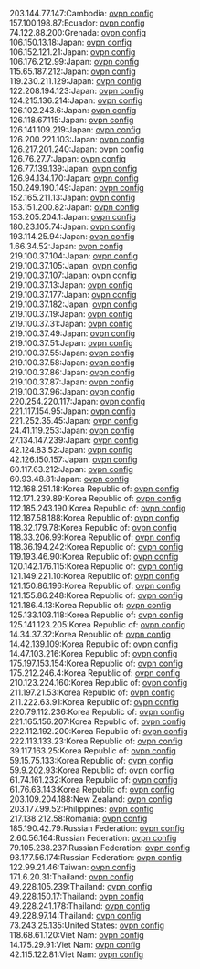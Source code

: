 203.144.77.147:Cambodia: [ovpn config](vpn/203_144_77_147.ovpn)  
157.100.198.87:Ecuador: [ovpn config](vpn/157_100_198_87.ovpn)  
74.122.88.200:Grenada: [ovpn config](vpn/74_122_88_200.ovpn)  
106.150.13.18:Japan: [ovpn config](vpn/106_150_13_18.ovpn)  
106.152.121.21:Japan: [ovpn config](vpn/106_152_121_21.ovpn)  
106.176.212.99:Japan: [ovpn config](vpn/106_176_212_99.ovpn)  
115.65.187.212:Japan: [ovpn config](vpn/115_65_187_212.ovpn)  
119.230.211.129:Japan: [ovpn config](vpn/119_230_211_129.ovpn)  
122.208.194.123:Japan: [ovpn config](vpn/122_208_194_123.ovpn)  
124.215.136.214:Japan: [ovpn config](vpn/124_215_136_214.ovpn)  
126.102.243.6:Japan: [ovpn config](vpn/126_102_243_6.ovpn)  
126.118.67.115:Japan: [ovpn config](vpn/126_118_67_115.ovpn)  
126.141.109.219:Japan: [ovpn config](vpn/126_141_109_219.ovpn)  
126.200.221.103:Japan: [ovpn config](vpn/126_200_221_103.ovpn)  
126.217.201.240:Japan: [ovpn config](vpn/126_217_201_240.ovpn)  
126.76.27.7:Japan: [ovpn config](vpn/126_76_27_7.ovpn)  
126.77.139.139:Japan: [ovpn config](vpn/126_77_139_139.ovpn)  
126.94.134.170:Japan: [ovpn config](vpn/126_94_134_170.ovpn)  
150.249.190.149:Japan: [ovpn config](vpn/150_249_190_149.ovpn)  
152.165.211.13:Japan: [ovpn config](vpn/152_165_211_13.ovpn)  
153.151.200.82:Japan: [ovpn config](vpn/153_151_200_82.ovpn)  
153.205.204.1:Japan: [ovpn config](vpn/153_205_204_1.ovpn)  
180.23.105.74:Japan: [ovpn config](vpn/180_23_105_74.ovpn)  
193.114.25.94:Japan: [ovpn config](vpn/193_114_25_94.ovpn)  
1.66.34.52:Japan: [ovpn config](vpn/1_66_34_52.ovpn)  
219.100.37.104:Japan: [ovpn config](vpn/219_100_37_104.ovpn)  
219.100.37.105:Japan: [ovpn config](vpn/219_100_37_105.ovpn)  
219.100.37.107:Japan: [ovpn config](vpn/219_100_37_107.ovpn)  
219.100.37.13:Japan: [ovpn config](vpn/219_100_37_13.ovpn)  
219.100.37.177:Japan: [ovpn config](vpn/219_100_37_177.ovpn)  
219.100.37.182:Japan: [ovpn config](vpn/219_100_37_182.ovpn)  
219.100.37.19:Japan: [ovpn config](vpn/219_100_37_19.ovpn)  
219.100.37.31:Japan: [ovpn config](vpn/219_100_37_31.ovpn)  
219.100.37.49:Japan: [ovpn config](vpn/219_100_37_49.ovpn)  
219.100.37.51:Japan: [ovpn config](vpn/219_100_37_51.ovpn)  
219.100.37.55:Japan: [ovpn config](vpn/219_100_37_55.ovpn)  
219.100.37.58:Japan: [ovpn config](vpn/219_100_37_58.ovpn)  
219.100.37.86:Japan: [ovpn config](vpn/219_100_37_86.ovpn)  
219.100.37.87:Japan: [ovpn config](vpn/219_100_37_87.ovpn)  
219.100.37.96:Japan: [ovpn config](vpn/219_100_37_96.ovpn)  
220.254.220.117:Japan: [ovpn config](vpn/220_254_220_117.ovpn)  
221.117.154.95:Japan: [ovpn config](vpn/221_117_154_95.ovpn)  
221.252.35.45:Japan: [ovpn config](vpn/221_252_35_45.ovpn)  
24.41.119.253:Japan: [ovpn config](vpn/24_41_119_253.ovpn)  
27.134.147.239:Japan: [ovpn config](vpn/27_134_147_239.ovpn)  
42.124.83.52:Japan: [ovpn config](vpn/42_124_83_52.ovpn)  
42.126.150.157:Japan: [ovpn config](vpn/42_126_150_157.ovpn)  
60.117.63.212:Japan: [ovpn config](vpn/60_117_63_212.ovpn)  
60.93.48.81:Japan: [ovpn config](vpn/60_93_48_81.ovpn)  
112.168.251.18:Korea Republic of: [ovpn config](vpn/112_168_251_18.ovpn)  
112.171.239.89:Korea Republic of: [ovpn config](vpn/112_171_239_89.ovpn)  
112.185.243.190:Korea Republic of: [ovpn config](vpn/112_185_243_190.ovpn)  
112.187.58.188:Korea Republic of: [ovpn config](vpn/112_187_58_188.ovpn)  
118.32.179.78:Korea Republic of: [ovpn config](vpn/118_32_179_78.ovpn)  
118.33.206.99:Korea Republic of: [ovpn config](vpn/118_33_206_99.ovpn)  
118.36.194.242:Korea Republic of: [ovpn config](vpn/118_36_194_242.ovpn)  
119.193.46.90:Korea Republic of: [ovpn config](vpn/119_193_46_90.ovpn)  
120.142.176.115:Korea Republic of: [ovpn config](vpn/120_142_176_115.ovpn)  
121.149.221.10:Korea Republic of: [ovpn config](vpn/121_149_221_10.ovpn)  
121.150.86.196:Korea Republic of: [ovpn config](vpn/121_150_86_196.ovpn)  
121.155.86.248:Korea Republic of: [ovpn config](vpn/121_155_86_248.ovpn)  
121.186.4.13:Korea Republic of: [ovpn config](vpn/121_186_4_13.ovpn)  
125.133.103.118:Korea Republic of: [ovpn config](vpn/125_133_103_118.ovpn)  
125.141.123.205:Korea Republic of: [ovpn config](vpn/125_141_123_205.ovpn)  
14.34.37.32:Korea Republic of: [ovpn config](vpn/14_34_37_32.ovpn)  
14.42.139.109:Korea Republic of: [ovpn config](vpn/14_42_139_109.ovpn)  
14.47.103.216:Korea Republic of: [ovpn config](vpn/14_47_103_216.ovpn)  
175.197.153.154:Korea Republic of: [ovpn config](vpn/175_197_153_154.ovpn)  
175.212.246.4:Korea Republic of: [ovpn config](vpn/175_212_246_4.ovpn)  
210.123.224.160:Korea Republic of: [ovpn config](vpn/210_123_224_160.ovpn)  
211.197.21.53:Korea Republic of: [ovpn config](vpn/211_197_21_53.ovpn)  
211.222.63.91:Korea Republic of: [ovpn config](vpn/211_222_63_91.ovpn)  
220.79.112.236:Korea Republic of: [ovpn config](vpn/220_79_112_236.ovpn)  
221.165.156.207:Korea Republic of: [ovpn config](vpn/221_165_156_207.ovpn)  
222.112.192.200:Korea Republic of: [ovpn config](vpn/222_112_192_200.ovpn)  
222.113.133.23:Korea Republic of: [ovpn config](vpn/222_113_133_23.ovpn)  
39.117.163.25:Korea Republic of: [ovpn config](vpn/39_117_163_25.ovpn)  
59.15.75.133:Korea Republic of: [ovpn config](vpn/59_15_75_133.ovpn)  
59.9.202.93:Korea Republic of: [ovpn config](vpn/59_9_202_93.ovpn)  
61.74.161.232:Korea Republic of: [ovpn config](vpn/61_74_161_232.ovpn)  
61.76.63.143:Korea Republic of: [ovpn config](vpn/61_76_63_143.ovpn)  
203.109.204.188:New Zealand: [ovpn config](vpn/203_109_204_188.ovpn)  
203.177.99.52:Philippines: [ovpn config](vpn/203_177_99_52.ovpn)  
217.138.212.58:Romania: [ovpn config](vpn/217_138_212_58.ovpn)  
185.190.42.79:Russian Federation: [ovpn config](vpn/185_190_42_79.ovpn)  
2.60.56.164:Russian Federation: [ovpn config](vpn/2_60_56_164.ovpn)  
79.105.238.237:Russian Federation: [ovpn config](vpn/79_105_238_237.ovpn)  
93.177.56.174:Russian Federation: [ovpn config](vpn/93_177_56_174.ovpn)  
122.99.21.46:Taiwan: [ovpn config](vpn/122_99_21_46.ovpn)  
171.6.20.31:Thailand: [ovpn config](vpn/171_6_20_31.ovpn)  
49.228.105.239:Thailand: [ovpn config](vpn/49_228_105_239.ovpn)  
49.228.150.17:Thailand: [ovpn config](vpn/49_228_150_17.ovpn)  
49.228.241.178:Thailand: [ovpn config](vpn/49_228_241_178.ovpn)  
49.228.97.14:Thailand: [ovpn config](vpn/49_228_97_14.ovpn)  
73.243.25.135:United States: [ovpn config](vpn/73_243_25_135.ovpn)  
118.68.61.120:Viet Nam: [ovpn config](vpn/118_68_61_120.ovpn)  
14.175.29.91:Viet Nam: [ovpn config](vpn/14_175_29_91.ovpn)  
42.115.122.81:Viet Nam: [ovpn config](vpn/42_115_122_81.ovpn)  
